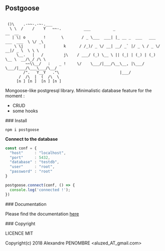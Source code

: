 

## Postgoose

```

 ()\    .-~~-.-~-.___
  \ \  /    /    Y   ~~-.          ___          _                              __  __    
   | \| o        !       \        / _ \___  ___| |_ __ _  ___   ___  ___  ___  \ \/ _\   
    \ \j         |        k      / /_)/ _ \/ __| __/ _` |/ _ \ / _ \/ __|/ _ \  \ \ \ 
     \__.   |   /         j\    / ___/ (_) \__ \ || (_| | (_) | (_) \__ \  __/\_/ /\ \   
         ~~\\__/   :    _ !     \/    \___/|___/\__\__, |\___/ \___/|___/\___\___/\__/       
        /".   Y__Y   ."\                           |___/      
      /  /\  |  (  /\  \
     [n ] [n ]  [n ] [n ]                           
```


Mongoose-like postgresql library. Minimalistic database feature for the moment :
* CRUD
* some hooks

### Install

```
npm i postgoose
```

**Connect to the database**

```javascript
const conf = {
  "host"     : "localhost",
  "port"     : 5432,
  "database" : "testdb",
  "user"     : "root",
  "password" : "root"
}

postgoose.connect(conf, () => {
  console.log('connected !');
})
```

### Documentation

Please find the documentation [here]()

### Copyright

LICENCE MIT 

Copyright(c) 2018 Alexandre PENOMBRE
<aluzed_AT_gmail.com>



